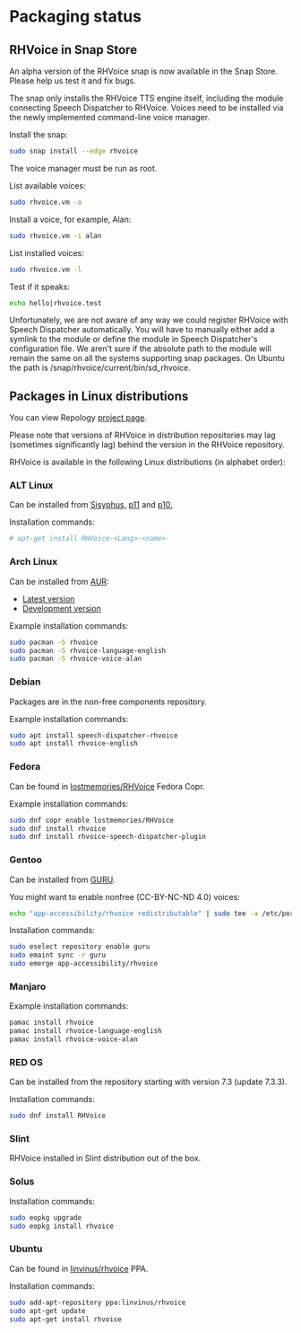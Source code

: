 # Packaging status

## RHVoice in Snap Store

An alpha version of the RHVoice snap is now available in the Snap Store. Please help us test it and fix bugs.

The snap only installs the RHVoice TTS engine itself, including the module connecting Speech Dispatcher to RHVoice. Voices need to be installed via the newly implemented command-line voice manager.

Install the snap:

```bash
sudo snap install --edge rhvoice
```

The voice manager must be run as root.

List available voices:

```bash
sudo rhvoice.vm -a
```

Install a voice, for example, Alan:

```bash
sudo rhvoice.vm -i alan
```

List installed voices:

```bash
sudo rhvoice.vm -l
```

Test if it speaks:

```bash
echo hello|rhvoice.test
```

Unfortunately, we are not aware of any way we could register RHVoice with Speech Dispatcher automatically. You will have to manually either add a symlink to the module or define the module in Speech Dispatcher's configuration file. We aren't sure if the absolute path to the module will remain the same on all the systems supporting snap packages. On Ubuntu the path is /snap/rhvoice/current/bin/sd_rhvoice.

## Packages in Linux distributions

You can view Repology [project page](https://repology.org/project/rhvoice/versions).

Please note that versions of RHVoice in distribution repositories may lag (sometimes significantly lag) behind the version in the RHVoice repository.

RHVoice is available in the following Linux distributions (in alphabet order):

### ALT Linux

Can be installed from [Sisyphus,](https://packages.altlinux.org/en/sisyphus/srpms/RHVoice/) [p11](https://packages.altlinux.org/en/p11/srpms/RHVoice/) and [p10.](https://packages.altlinux.org/en/p10/srpms/RHVoice/)

Installation commands:

```bash
# apt-get install RHVoice-<Lang>-<name>
```

### Arch Linux

Can be installed from [AUR](https://aur.archlinux.org/):

* [Latest version](https://aur.archlinux.org/packages/rhvoice/)
* [Development version](https://aur.archlinux.org/packages/rhvoice-git/)

Example installation commands:

```bash
sudo pacman -S rhvoice
sudo pacman -S rhvoice-language-english
sudo pacman -S rhvoice-voice-alan
```

### Debian

Packages are in the non-free components repository.

Example installation commands:

```bash
sudo apt install speech-dispatcher-rhvoice
sudo apt install rhvoice-english
```

### Fedora

Can be found in [lostmemories/RHVoice](https://copr.fedorainfracloud.org/coprs/lostmemories/)
Fedora Copr.

Example installation commands:

```bash
sudo dnf copr enable lostmemories/RHVoice
sudo dnf install rhvoice
sudo dnf install rhvoice-speech-dispatcher-plugin
```

### Gentoo

Can be installed from [GURU](https://wiki.gentoo.org/wiki/GURU).

You might want to enable nonfree (CC-BY-NC-ND 4.0) voices:

```bash
echo "app-accessibility/rhvoice redistributable" | sudo tee -a /etc/portage/package.use
```

Installation commands:

```bash
sudo eselect repository enable guru
sudo emaint sync -r guru
sudo emerge app-accessibility/rhvoice
```

### Manjaro

Example installation commands:

```bash
pamac install rhvoice
pamac install rhvoice-language-english
pamac install rhvoice-voice-alan
```

### RED OS

Can be installed from the repository starting with version 7.3 (update 7.3.3).

Installation commands:

```bash
sudo dnf install RHVoice
```

### Slint

RHVoice installed in Slint distribution out of the box.

### Solus

Installation commands:

```bash
sudo eopkg upgrade
sudo eopkg install rhvoice
```

### Ubuntu

Can be found in [linvinus/rhvoice](https://launchpad.net/~linvinus/+archive/ubuntu/rhvoice/)
PPA.

Installation commands:

```bash
sudo add-apt-repository ppa:linvinus/rhvoice
sudo apt-get update
sudo apt-get install rhvoice
```
